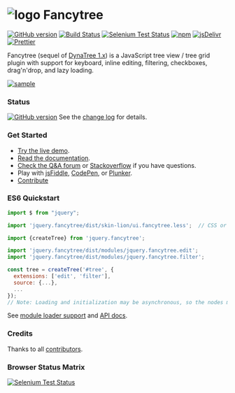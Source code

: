 # ![logo](doc/logo.png?raw=true) Fancytree
[![GitHub version](https://badge.fury.io/gh/mar10%2Ffancytree.svg)](https://github.com/mar10/fancytree/releases/latest)
[![Build Status](https://travis-ci.org/mar10/fancytree.svg?branch=master)](https://travis-ci.org/mar10/fancytree)
[![Selenium Test Status](https://saucelabs.com/buildstatus/sauce-fancytree)](https://saucelabs.com/u/sauce-fancytree)
[![npm](https://img.shields.io/npm/dm/jquery.fancytree.svg)](https://www.npmjs.com/package/jquery.fancytree)
[![jsDelivr](https://data.jsdelivr.com/v1/package/npm/jquery.fancytree/badge)](https://www.jsdelivr.com/package/npm/jquery.fancytree)
[![Prettier](https://img.shields.io/travis/prettier/plugin-python/master.svg?style=flat-square)](https://travis-ci.org/prettier/prettier-python)


Fancytree (sequel of [DynaTree 1.x](https://code.google.com/p/dynatree/)) is a
JavaScript tree view / tree grid plugin with support for keyboard, inline editing,
filtering, checkboxes, drag'n'drop, and lazy loading.

[ ![sample](doc/teaser2.png?raw=true) ](http://wwwendt.de/tech/fancytree/demo "Live demo")


### Status

[![GitHub version](https://badge.fury.io/gh/mar10%2Ffancytree.svg)](https://github.com/mar10/fancytree/releases/latest)
See the [change log](https://github.com/mar10/fancytree/blob/master/CHANGELOG.md)
for details.


### Get Started

  * [Try the live demo](http://wwwendt.de/tech/fancytree/demo).
  * [Read the documentation](https://github.com/mar10/fancytree/wiki).
  * [Check the Q&A forum](https://groups.google.com/forum/#!forum/fancytree) or
    [Stackoverflow](http://stackoverflow.com/questions/tagged/fancytree) if you have questions.
  * Play with [jsFiddle](http://jsfiddle.net/mar10/KcxRd/),
    [CodePen](https://codepen.io/mar10/pen/WMWrbq),
    or [Plunker](http://plnkr.co/edit/8sdy3r?p=preview).
  * [Contribute](https://github.com/mar10/fancytree/wiki/HowtoContribute)


### ES6 Quickstart

```js
import $ from "jquery";

import 'jquery.fancytree/dist/skin-lion/ui.fancytree.less';  // CSS or LESS

import {createTree} from 'jquery.fancytree';

import 'jquery.fancytree/dist/modules/jquery.fancytree.edit';
import 'jquery.fancytree/dist/modules/jquery.fancytree.filter';

const tree = createTree('#tree', {
  extensions: ['edit', 'filter'],
  source: {...},
  ...
});
// Note: Loading and initialization may be asynchronous, so the nodes may not be accessible yet.
```

See [module loader support](https://github.com/mar10/fancytree/wiki#use-a-module-loader) and
[API docs](http://www.wwwendt.de/tech/fancytree/doc/jsdoc/Fancytree_Static.html#createTree).


### Credits

Thanks to all [contributors](https://github.com/mar10/fancytree/contributors).


### Browser Status Matrix

[![Selenium Test Status](https://saucelabs.com/browser-matrix/sauce-fancytree.svg)](https://saucelabs.com/u/sauce-fancytree)
